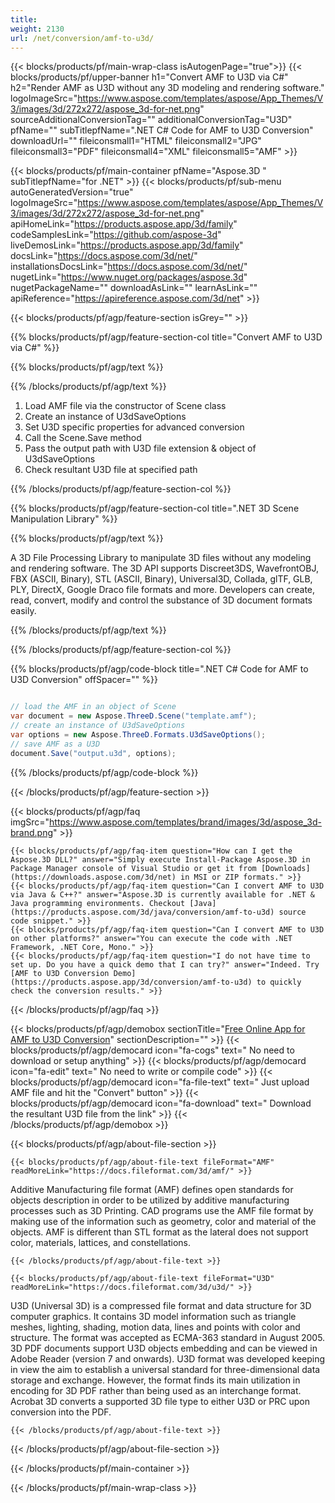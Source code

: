 ```yaml
---
title:  
weight: 2130
url: /net/conversion/amf-to-u3d/ 
---
```


{{< blocks/products/pf/main-wrap-class isAutogenPage="true">}}
{{< blocks/products/pf/upper-banner h1="Convert AMF to U3D via C#" h2="Render AMF as U3D without any 3D modeling and rendering software." logoImageSrc="https://www.aspose.com/templates/aspose/App_Themes/V3/images/3d/272x272/aspose_3d-for-net.png" sourceAdditionalConversionTag="" additionalConversionTag="U3D" pfName="" subTitlepfName=".NET C# Code for AMF to U3D Conversion" downloadUrl="" fileiconsmall1="HTML" fileiconsmall2="JPG" fileiconsmall3="PDF" fileiconsmall4="XML" fileiconsmall5="AMF" >}}

{{< blocks/products/pf/main-container pfName="Aspose.3D " subTitlepfName="for .NET" >}}
{{< blocks/products/pf/sub-menu autoGeneratedVersion="true" logoImageSrc="https://www.aspose.com/templates/aspose/App_Themes/V3/images/3d/272x272/aspose_3d-for-net.png" apiHomeLink="https://products.aspose.app/3d/family" codeSamplesLink="https://github.com/aspose-3d" liveDemosLink="https://products.aspose.app/3d/family" docsLink="https://docs.aspose.com/3d/net/" installationsDocsLink="https://docs.aspose.com/3d/net/" nugetLink="https://www.nuget.org/packages/aspose.3d" nugetPackageName="" downloadAsLink="" learnAsLink="" apiReference="https://apireference.aspose.com/3d/net" >}}

{{< blocks/products/pf/agp/feature-section isGrey="" >}}

{{% blocks/products/pf/agp/feature-section-col title="Convert AMF to U3D via C#" %}}

{{% blocks/products/pf/agp/text %}}

{{% /blocks/products/pf/agp/text %}}

1.  Load AMF file via the constructor of Scene class
1.  Create an instance of U3dSaveOptions
1.  Set U3D specific properties for advanced conversion
1.  Call the Scene.Save method
1.  Pass the output path with U3D file extension & object of U3dSaveOptions
1.  Check resultant U3D file at specified path

{{% /blocks/products/pf/agp/feature-section-col %}}

{{% blocks/products/pf/agp/feature-section-col title=".NET 3D Scene Manipulation Library" %}}

{{% blocks/products/pf/agp/text %}}

 A 3D File Processing Library to manipulate 3D files without any modeling and rendering software. The 3D API supports Discreet3DS, WavefrontOBJ, FBX (ASCII, Binary), STL (ASCII, Binary), Universal3D, Collada, glTF, GLB, PLY, DirectX, Google Draco file formats and more. Developers can create, read, convert, modify and control the substance of 3D document formats easily.

{{% /blocks/products/pf/agp/text %}}

{{% /blocks/products/pf/agp/feature-section-col %}}

{{% blocks/products/pf/agp/code-block title=".NET C# Code for AMF to U3D Conversion" offSpacer="" %}}

```cs

// load the AMF in an object of Scene 
var document = new Aspose.ThreeD.Scene("template.amf");
// create an instance of U3dSaveOptions 
var options = new Aspose.ThreeD.Formats.U3dSaveOptions();
// save AMF as a U3D 
document.Save("output.u3d", options);

```

{{% /blocks/products/pf/agp/code-block %}}

{{< /blocks/products/pf/agp/feature-section >}}

{{< blocks/products/pf/agp/faq imgSrc="https://www.aspose.com/templates/brand/images/3d/aspose_3d-brand.png" >}}

    {{< blocks/products/pf/agp/faq-item question="How can I get the Aspose.3D DLL?" answer="Simply execute Install-Package Aspose.3D in Package Manager console of Visual Studio or get it from [Downloads](https://downloads.aspose.com/3d/net) in MSI or ZIP formats." >}}
    {{< blocks/products/pf/agp/faq-item question="Can I convert AMF to U3D via Java & C++?" answer="Aspose.3D is currently available for .NET & Java programming environments. Checkout [Java](https://products.aspose.com/3d/java/conversion/amf-to-u3d) source code snippet." >}}
    {{< blocks/products/pf/agp/faq-item question="Can I convert AMF to U3D on other platforms?" answer="You can execute the code with .NET Framework, .NET Core, Mono." >}}
    {{< blocks/products/pf/agp/faq-item question="I do not have time to set up. Do you have a quick demo that I can try?" answer="Indeed. Try [AMF to U3D Conversion Demo](https://products.aspose.app/3d/conversion/amf-to-u3d) to quickly check the conversion results." >}}
 
{{< /blocks/products/pf/agp/faq >}}

<!-- aboutfile Starts -->

{{< blocks/products/pf/agp/demobox sectionTitle="[Free Online App for AMF to U3D Conversion](https://products.aspose.app/3d/conversion/amf-to-u3d)" sectionDescription="" >}}
        {{< blocks/products/pf/agp/democard icon="fa-cogs" text=" No need to download or setup anything" >}}
        {{< blocks/products/pf/agp/democard icon="fa-edit" text=" No need to write or compile code" >}}
        {{< blocks/products/pf/agp/democard icon="fa-file-text" text=" Just upload AMF file and hit the \"Convert\" button" >}}
        {{< blocks/products/pf/agp/democard icon="fa-download" text=" Download the resultant U3D file from the link" >}}
{{< /blocks/products/pf/agp/demobox >}}

{{< blocks/products/pf/agp/about-file-section >}}

    {{< blocks/products/pf/agp/about-file-text fileFormat="AMF" readMoreLink="https://docs.fileformat.com/3d/amf/" >}}
Additive Manufacturing file format (AMF) defines open standards for objects description in order to be utilized by additive manufacturing processes such as 3D Printing. CAD programs use the AMF file format by making use of the information such as geometry, color and material of the objects. AMF is different than STL format as the lateral does not support color, materials, lattices, and constellations.

    {{< /blocks/products/pf/agp/about-file-text >}}

    {{< blocks/products/pf/agp/about-file-text fileFormat="U3D" readMoreLink="https://docs.fileformat.com/3d/u3d/" >}}
U3D (Universal 3D) is a compressed file format and data structure for 3D computer graphics. It contains 3D model information such as triangle meshes, lighting, shading, motion data, lines and points with color and structure. The format was accepted as ECMA-363 standard in August 2005. 3D PDF documents support U3D objects embedding and can be viewed in Adobe Reader (version 7 and onwards). U3D format was developed keeping in view the aim to establish a universal standard for three-dimensional data storage and exchange. However, the format finds its main utilization in encoding for 3D PDF rather than being used as an interchange format. Acrobat 3D converts a supported 3D file type to either U3D or PRC upon conversion into the PDF.

    {{< /blocks/products/pf/agp/about-file-text >}}

{{< /blocks/products/pf/agp/about-file-section >}}

<!-- aboutfile Ends -->

{{< /blocks/products/pf/main-container >}}
    
{{< /blocks/products/pf/main-wrap-class >}}
